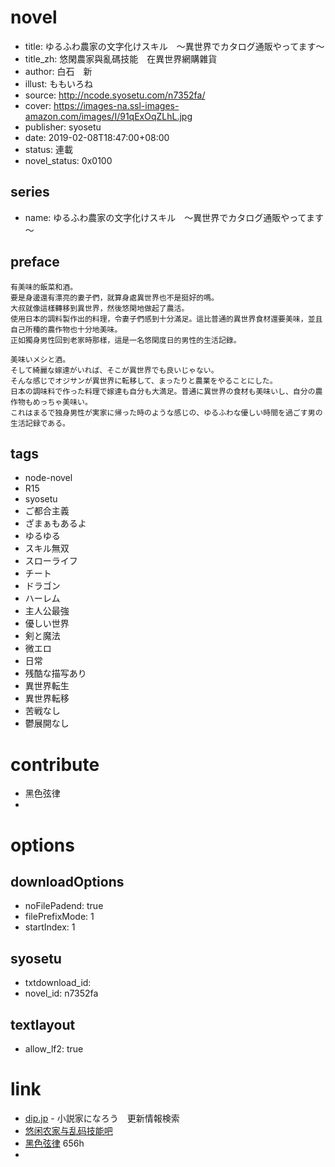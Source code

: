 # novel

- title: ゆるふわ農家の文字化けスキル　～異世界でカタログ通販やってます～
- title_zh: 悠閑農家與亂碼技能　在異世界網購雜貨
- author: 白石　新
- illust: ももいろね
- source: http://ncode.syosetu.com/n7352fa/
- cover: https://images-na.ssl-images-amazon.com/images/I/91qExOqZLhL.jpg
- publisher: syosetu
- date: 2019-02-08T18:47:00+08:00
- status: 連載
- novel_status: 0x0100

## series

- name: ゆるふわ農家の文字化けスキル　～異世界でカタログ通販やってます～

## preface


```
有美味的飯菜和酒。
要是身邊還有漂亮的妻子們，就算身處異世界也不是挺好的嗎。
大叔就像這樣轉移到異世界，然後悠閑地做起了農活。
使用日本的調料製作出的料理，令妻子們感到十分滿足。這比普通的異世界食材還要美味，並且自己所種的農作物也十分地美味。
正如獨身男性回到老家時那樣，這是一名悠閑度日的男性的生活記錄。

美味いメシと酒。
そして綺麗な嫁達がいれば、そこが異世界でも良いじゃない。
そんな感じでオジサンが異世界に転移して、まったりと農業をやることにした。
日本の調味料で作った料理で嫁達も自分も大満足。普通に異世界の食材も美味いし、自分の農作物もめっちゃ美味い。
これはまるで独身男性が実家に帰った時のような感じの、ゆるふわな優しい時間を過ごす男の生活記録である。
```

## tags

- node-novel
- R15
- syosetu
- ご都合主義
- ざまぁもあるよ
- ゆるゆる
- スキル無双
- スローライフ
- チート
- ドラゴン
- ハーレム
- 主人公最強
- 優しい世界
- 剣と魔法
- 微エロ
- 日常
- 残酷な描写あり
- 異世界転生
- 異世界転移
- 苦戦なし
- 鬱展開なし

# contribute

- 黑色弦律
-

# options

## downloadOptions

- noFilePadend: true
- filePrefixMode: 1
- startIndex: 1

## syosetu

- txtdownload_id:
- novel_id: n7352fa

## textlayout

- allow_lf2: true

# link

- [dip.jp](https://narou.nar.jp/search.php?text=n7352fa&novel=all&genre=all&new_genre=all&length=0&down=0&up=100) - 小説家になろう　更新情報検索
- [悠闲农家与乱码技能吧](https://tieba.baidu.com/f?kw=%E6%82%A0%E9%97%B2%E5%86%9C%E5%AE%B6%E4%B8%8E%E4%B9%B1%E7%A0%81%E6%8A%80%E8%83%BD&ie=utf-8 "悠闲农家与乱码技能")
- [黑色弦律](https://pan.baidu.com/s/1s3QREM5IxmzD_fTqcSCgdQ) 656h
-
